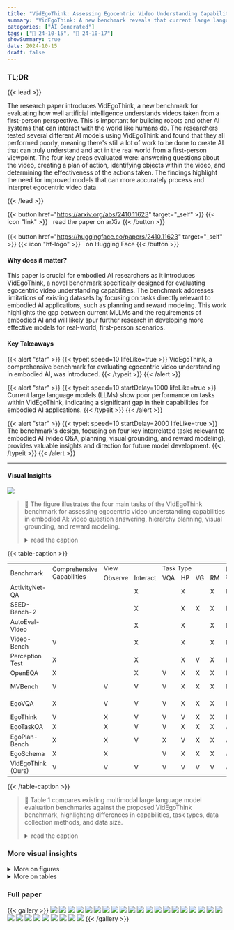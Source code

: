 ```yaml
---
title: "VidEgoThink: Assessing Egocentric Video Understanding Capabilities for Embodied AI"
summary: "VidEgoThink: A new benchmark reveals that current large language models struggle with egocentric video understanding, highlighting the need for advancements in embodied AI."
categories: ["AI Generated"]
tags: ["🔖 24-10-15", "🤗 24-10-17"]
showSummary: true
date: 2024-10-15
draft: false
---
```


### TL;DR


{{< lead >}}

The research paper introduces VidEgoThink, a new benchmark for evaluating how well artificial intelligence understands videos taken from a first-person perspective.  This is important for building robots and other AI systems that can interact with the world like humans do.  The researchers tested several different AI models using VidEgoThink and found that they all performed poorly, meaning there's still a lot of work to be done to create AI that can truly understand and act in the real world from a first-person viewpoint.  The four key areas evaluated were: answering questions about the video, creating a plan of action, identifying objects within the video, and determining the effectiveness of the actions taken.  The findings highlight the need for improved models that can more accurately process and interpret egocentric video data.

{{< /lead >}}


{{< button href="https://arxiv.org/abs/2410.11623" target="_self" >}}
{{< icon "link" >}} &nbsp; read the paper on arXiv
{{< /button >}}
<br><br>
{{< button href="https://huggingface.co/papers/2410.11623" target="_self" >}}
{{< icon "hf-logo" >}} &nbsp; on Hugging Face
{{< /button >}}

#### Why does it matter?
This paper is crucial for embodied AI researchers as it introduces VidEgoThink, a novel benchmark specifically designed for evaluating egocentric video understanding capabilities.  The benchmark addresses limitations of existing datasets by focusing on tasks directly relevant to embodied AI applications, such as planning and reward modeling. This work highlights the gap between current MLLMs and the requirements of embodied AI and will likely spur further research in developing more effective models for real-world, first-person scenarios.
#### Key Takeaways

{{< alert "star" >}}
{{< typeit speed=10 lifeLike=true >}} VidEgoThink, a comprehensive benchmark for evaluating egocentric video understanding in embodied AI, was introduced. {{< /typeit >}}
{{< /alert >}}

{{< alert "star" >}}
{{< typeit speed=10 startDelay=1000 lifeLike=true >}} Current large language models (LLMs) show poor performance on tasks within VidEgoThink, indicating a significant gap in their capabilities for embodied AI applications. {{< /typeit >}}
{{< /alert >}}

{{< alert "star" >}}
{{< typeit speed=10 startDelay=2000 lifeLike=true >}} The benchmark's design, focusing on four key interrelated tasks relevant to embodied AI (video Q&A, planning, visual grounding, and reward modeling), provides valuable insights and direction for future model development. {{< /typeit >}}
{{< /alert >}}

------
#### Visual Insights



![](figures/figures_1_0.png)

> 🔼 The figure illustrates the four main tasks of the VidEgoThink benchmark for assessing egocentric video understanding capabilities in embodied AI: video question answering, hierarchy planning, visual grounding, and reward modeling.
> <details>
> <summary>read the caption</summary>
> Figure 1: The main tasks of VidEgoThink benchmark to comprehensively assess the egocentric video understanding capabilities in Embodied AI. There are four types of tasks, including video question answering, hierarchy planning, visual grounding, and reward modeling. These four tasks are complementary to each other to implement a complete goal for Embodied AI.
> </details>







{{< table-caption >}}
<table id='2' style='font-size:14px'><tr><td rowspan="2">Benchmark</td><td rowspan="2">Comprehensive Capabilities</td><td colspan="2">View</td><td colspan="4">Task Type</td><td rowspan="2">Data Source</td><td rowspan="2">Average Length</td><td rowspan="2">Total Size</td></tr><tr><td>Observe</td><td>Interact</td><td>VQA</td><td>HP</td><td>VG</td><td>RM</td></tr><tr><td>ActivityNet-QA</td><td></td><td></td><td>X</td><td></td><td>X</td><td></td><td>X</td><td>Handcraft</td><td>180s</td><td>58,000</td></tr><tr><td>SEED-Bench-2</td><td></td><td></td><td>X</td><td></td><td>X</td><td>X</td><td>X</td><td>Handcraft</td><td>一</td><td>24,000</td></tr><tr><td>AutoEval-Video</td><td></td><td></td><td>X</td><td></td><td>X</td><td></td><td>X</td><td>Handcraft</td><td>14.58s</td><td>327</td></tr><tr><td>Video-Bench</td><td>V</td><td></td><td>X</td><td></td><td>X</td><td></td><td>X</td><td>Existing</td><td>-</td><td>15,000</td></tr><tr><td>Perception Test</td><td>X</td><td></td><td>X</td><td></td><td>X</td><td>V</td><td>X</td><td>Handcraft</td><td>23s</td><td>11,600</td></tr><tr><td>OpenEQA</td><td>X</td><td></td><td>X</td><td>V</td><td>X</td><td>X</td><td>X</td><td>Handcraft</td><td>-</td><td>1,600</td></tr><tr><td>MVBench</td><td>V</td><td>V</td><td>V</td><td>V</td><td>X</td><td>X</td><td>X</td><td>Existing</td><td>(5s, 35s)</td><td>4,000</td></tr><tr><td>EgoVQA</td><td>X</td><td>V</td><td>V</td><td>V</td><td>X</td><td>X</td><td>X</td><td>Handcraft</td><td>(20s, 100s)</td><td>520</td></tr><tr><td>EgoThink</td><td>V</td><td>X</td><td>V</td><td>V</td><td>V</td><td>X</td><td>X</td><td>Handcraft</td><td>-</td><td>700</td></tr><tr><td>EgoTaskQA</td><td>X</td><td>X</td><td>V</td><td>V</td><td>X</td><td>X</td><td>X</td><td>Automatic</td><td>25s</td><td>40,000</td></tr><tr><td>EgoPlan-Bench</td><td>X</td><td>X</td><td>V</td><td>X</td><td>V</td><td>X</td><td>X</td><td>Automatic</td><td>-</td><td>3,400</td></tr><tr><td>EgoSchema</td><td>X</td><td>X</td><td></td><td>V</td><td>X</td><td>X</td><td>X</td><td>Automatic</td><td>180s</td><td>5,000</td></tr><tr><td>VidEgoThink (Ours)</td><td>V</td><td>V</td><td>V</td><td>V</td><td>V</td><td>V</td><td>V</td><td>Automatic</td><td>270.74s</td><td>4,993</td></tr></table>{{< /table-caption >}}

> 🔼 Table 1 compares existing multimodal large language model evaluation benchmarks against the proposed VidEgoThink benchmark, highlighting differences in capabilities, task types, data collection methods, and data size.
> <details>
> <summary>read the caption</summary>
> Table 1: Comparison of recent evaluation benchmarks of multimodal large language models and our proposed benchmark VidEgoThink. VQA/HP/VG/RM indicate visual question answering, hierarchy planning, visual grounding, and reward modeling. Existing/Handcraft/Automatic denote the way of collecting data, including existing dataset, manual annotation, and automatic generation.
> </details>



### More visual insights

<details>
<summary>More on figures
</summary>


![](figures/figures_1_1.png)

> 🔼 The figure illustrates the four main tasks of the VidEgoThink benchmark for evaluating egocentric video understanding capabilities in embodied AI.
> <details>
> <summary>read the caption</summary>
> Figure 1: The main tasks of VidEgoThink benchmark to comprehensively assess the egocentric video understanding capabilities in Embodied AI. There are four types of tasks, including video question answering, hierarchy planning, visual grounding, and reward modeling. These four tasks are complementary to each other to implement a complete goal for Embodied AI.
> </details>



![](figures/figures_1_2.png)

> 🔼 The figure illustrates the four main tasks of the VidEgoThink benchmark for evaluating egocentric video understanding capabilities in embodied AI, namely video question answering, hierarchy planning, visual grounding, and reward modeling.
> <details>
> <summary>read the caption</summary>
> Figure 1: The main tasks of VidEgoThink benchmark to comprehensively assess the egocentric video understanding capabilities in Embodied AI. There are four types of tasks, including video question answering, hierarchy planning, visual grounding, and reward modeling. These four tasks are complementary to each other to implement a complete goal for Embodied AI.
> </details>



![](figures/figures_1_3.png)

> 🔼 The figure illustrates the four main tasks of the VidEgoThink benchmark for evaluating egocentric video understanding capabilities in embodied AI.
> <details>
> <summary>read the caption</summary>
> Figure 1: The main tasks of VidEgoThink benchmark to comprehensively assess the egocentric video understanding capabilities in Embodied AI. There are four types of tasks, including video question answering, hierarchy planning, visual grounding, and reward modeling. These four tasks are complementary to each other to implement a complete goal for Embodied AI.
> </details>



![](figures/figures_4_0.png)

> 🔼 The figure illustrates the four main tasks of the VidEgoThink benchmark for evaluating egocentric video understanding capabilities in embodied AI: video question answering, hierarchy planning, visual grounding, and reward modeling.
> <details>
> <summary>read the caption</summary>
> Figure 1: The main tasks of VidEgoThink benchmark to comprehensively assess the egocentric video understanding capabilities in Embodied AI. There are four types of tasks, including video question answering, hierarchy planning, visual grounding, and reward modeling. These four tasks are complementary to each other to implement a complete goal for Embodied AI.
> </details>



![](figures/figures_6_0.png)

> 🔼 The figure illustrates the hierarchy planning task in VidEgoThink, showing the decomposition of a high-level goal into mid-level steps and low-level actions using egocentric video observations.
> <details>
> <summary>read the caption</summary>
> Figure 3: Case of hierarchy planning.
> </details>



![](figures/figures_7_0.png)

> 🔼 The figure illustrates the four main tasks of the VidEgoThink benchmark for evaluating egocentric video understanding capabilities in embodied AI: video question answering, hierarchy planning, visual grounding, and reward modeling.
> <details>
> <summary>read the caption</summary>
> Figure 1: The main tasks of VidEgoThink benchmark to comprehensively assess the egocentric video understanding capabilities in Embodied AI. There are four types of tasks, including video question answering, hierarchy planning, visual grounding, and reward modeling. These four tasks are complementary to each other to implement a complete goal for Embodied AI.
> </details>



![](figures/figures_7_1.png)

> 🔼 The figure illustrates the four main tasks of the VidEgoThink benchmark for evaluating egocentric video understanding capabilities in embodied AI: video question answering, hierarchy planning, visual grounding, and reward modeling.
> <details>
> <summary>read the caption</summary>
> Figure 1: The main tasks of VidEgoThink benchmark to comprehensively assess the egocentric video understanding capabilities in Embodied AI. There are four types of tasks, including video question answering, hierarchy planning, visual grounding, and reward modeling. These four tasks are complementary to each other to implement a complete goal for Embodied AI.
> </details>



![](figures/figures_8_0.png)

> 🔼 The figure illustrates the hierarchy planning task in VidEgoThink, showing the decomposition of a high-level goal into mid-level steps and low-level actions, guided by an egocentric video.
> <details>
> <summary>read the caption</summary>
> Figure 3: Case of hierarchy planning.
> </details>



![](figures/figures_8_1.png)

> 🔼 The figure illustrates the hierarchy planning task in VidEgoThink, showing a high-level goal, mid-level steps, low-level actions, and the overall video.
> <details>
> <summary>read the caption</summary>
> Figure 3: Case of hierarchy planning.
> </details>



![](figures/figures_26_0.png)

> 🔼 Figure 1 shows the four main tasks of the VidEgoThink benchmark designed to assess egocentric video understanding capabilities for embodied AI.
> <details>
> <summary>read the caption</summary>
> Figure 1: The main tasks of VidEgoThink benchmark to comprehensively assess the egocentric video understanding capabilities in Embodied AI. There are four types of tasks, including video question answering, hierarchy planning, visual grounding, and reward modeling. These four tasks are complementary to each other to implement a complete goal for Embodied AI.
> </details>



![](figures/figures_26_1.png)

> 🔼 The figure illustrates the four main interrelated tasks of the VidEgoThink benchmark for evaluating egocentric video understanding capabilities in embodied AI.
> <details>
> <summary>read the caption</summary>
> Figure 1: The main tasks of VidEgoThink benchmark to comprehensively assess the egocentric video understanding capabilities in Embodied AI. There are four types of tasks, including video question answering, hierarchy planning, visual grounding, and reward modeling. These four tasks are complementary to each other to implement a complete goal for Embodied AI.
> </details>



![](figures/figures_26_2.png)

> 🔼 The figure illustrates the four main tasks of the VidEgoThink benchmark for evaluating egocentric video understanding capabilities in embodied AI.
> <details>
> <summary>read the caption</summary>
> Figure 1: The main tasks of VidEgoThink benchmark to comprehensively assess the egocentric video understanding capabilities in Embodied AI. There are four types of tasks, including video question answering, hierarchy planning, visual grounding, and reward modeling. These four tasks are complementary to each other to implement a complete goal for Embodied AI.
> </details>



![](figures/figures_27_0.png)

> 🔼 The figure illustrates the four main tasks of the VidEgoThink benchmark for evaluating egocentric video understanding capabilities in embodied AI.
> <details>
> <summary>read the caption</summary>
> Figure 1: The main tasks of VidEgoThink benchmark to comprehensively assess the egocentric video understanding capabilities in Embodied AI. There are four types of tasks, including video question answering, hierarchy planning, visual grounding, and reward modeling. These four tasks are complementary to each other to implement a complete goal for Embodied AI.
> </details>



![](figures/figures_27_1.png)

> 🔼 The figure illustrates the four main tasks of the VidEgoThink benchmark for embodied AI: video question answering, hierarchy planning, visual grounding, and reward modeling.
> <details>
> <summary>read the caption</summary>
> Figure 1: The main tasks of VidEgoThink benchmark to comprehensively assess the egocentric video understanding capabilities in Embodied AI. There are four types of tasks, including video question answering, hierarchy planning, visual grounding, and reward modeling. These four tasks are complementary to each other to implement a complete goal for Embodied AI.
> </details>



![](figures/figures_27_2.png)

> 🔼 The figure illustrates the four main tasks in the VidEgoThink benchmark for evaluating egocentric video understanding capabilities in embodied AI.
> <details>
> <summary>read the caption</summary>
> Figure 1: The main tasks of VidEgoThink benchmark to comprehensively assess the egocentric video understanding capabilities in Embodied AI. There are four types of tasks, including video question answering, hierarchy planning, visual grounding, and reward modeling. These four tasks are complementary to each other to implement a complete goal for Embodied AI.
> </details>



![](figures/figures_28_0.png)

> 🔼 Figure 1 shows the four main tasks of the VidEgoThink benchmark, which are designed to comprehensively assess the egocentric video understanding capabilities for embodied AI.
> <details>
> <summary>read the caption</summary>
> Figure 1: The main tasks of VidEgoThink benchmark to comprehensively assess the egocentric video understanding capabilities in Embodied AI. There are four types of tasks, including video question answering, hierarchy planning, visual grounding, and reward modeling. These four tasks are complementary to each other to implement a complete goal for Embodied AI.
> </details>



![](figures/figures_28_1.png)

> 🔼 The figure illustrates the four main tasks of the VidEgoThink benchmark for evaluating egocentric video understanding capabilities in embodied AI: video question answering, hierarchy planning, visual grounding, and reward modeling.
> <details>
> <summary>read the caption</summary>
> Figure 1: The main tasks of VidEgoThink benchmark to comprehensively assess the egocentric video understanding capabilities in Embodied AI. There are four types of tasks, including video question answering, hierarchy planning, visual grounding, and reward modeling. These four tasks are complementary to each other to implement a complete goal for Embodied AI.
> </details>



![](figures/figures_28_2.png)

> 🔼 The figure illustrates the four main tasks of the VidEgoThink benchmark for evaluating egocentric video understanding capabilities in embodied AI.
> <details>
> <summary>read the caption</summary>
> Figure 1: The main tasks of VidEgoThink benchmark to comprehensively assess the egocentric video understanding capabilities in Embodied AI. There are four types of tasks, including video question answering, hierarchy planning, visual grounding, and reward modeling. These four tasks are complementary to each other to implement a complete goal for Embodied AI.
> </details>



![](figures/figures_28_3.png)

> 🔼 The figure illustrates the four main tasks of the VidEgoThink benchmark for evaluating egocentric video understanding capabilities in embodied AI.
> <details>
> <summary>read the caption</summary>
> Figure 1: The main tasks of VidEgoThink benchmark to comprehensively assess the egocentric video understanding capabilities in Embodied AI. There are four types of tasks, including video question answering, hierarchy planning, visual grounding, and reward modeling. These four tasks are complementary to each other to implement a complete goal for Embodied AI.
> </details>



![](figures/figures_29_0.png)

> 🔼 The figure illustrates the four main tasks of the VidEgoThink benchmark for evaluating egocentric video understanding capabilities in embodied AI.
> <details>
> <summary>read the caption</summary>
> Figure 1: The main tasks of VidEgoThink benchmark to comprehensively assess the egocentric video understanding capabilities in Embodied AI. There are four types of tasks, including video question answering, hierarchy planning, visual grounding, and reward modeling. These four tasks are complementary to each other to implement a complete goal for Embodied AI.
> </details>



![](figures/figures_29_1.png)

> 🔼 The figure illustrates the four main tasks in the VidEgoThink benchmark for evaluating egocentric video understanding capabilities in embodied AI: video question answering, hierarchy planning, visual grounding, and reward modeling.
> <details>
> <summary>read the caption</summary>
> Figure 1: The main tasks of VidEgoThink benchmark to comprehensively assess the egocentric video understanding capabilities in Embodied AI. There are four types of tasks, including video question answering, hierarchy planning, visual grounding, and reward modeling. These four tasks are complementary to each other to implement a complete goal for Embodied AI.
> </details>



![](figures/figures_29_2.png)

> 🔼 The figure illustrates the four main tasks of the VidEgoThink benchmark for evaluating egocentric video understanding capabilities in embodied AI, namely video question answering, hierarchy planning, visual grounding, and reward modeling.
> <details>
> <summary>read the caption</summary>
> Figure 1: The main tasks of VidEgoThink benchmark to comprehensively assess the egocentric video understanding capabilities in Embodied AI. There are four types of tasks, including video question answering, hierarchy planning, visual grounding, and reward modeling. These four tasks are complementary to each other to implement a complete goal for Embodied AI.
> </details>



</details>




<details>
<summary>More on tables
</summary>


{{< table-caption >}}
<br><table id='14' style='font-size:14px'><tr><td>Question: Did the person remove the milk from</td><td>Explanations:</td></tr><tr><td>the microwave? Answer: Yes Question: Did the person close the microwave door after removing the milk? → Answer: No</td><td>1. The video does not show the person closing the microwave door after removing the milk. 2. The final frames focus on the person holding the milk, not on the microwave door. 3. There is no visible action of the person moving to close the microwave door.</td></tr></table>{{< /table-caption >}}
> 🔼 {{ table.description }}
> <details>
> <summary>read the caption</summary>
> {{ table.caption }}
> </details>


> This table compares various recent egocentric video benchmarks for multimodal large language models (MLLMs) across several key tasks, highlighting their differences in data collection methods and dataset sizes, and introduces the VidEgoThink benchmark.


{{< table-caption >}}
<table id='11' style='font-size:14px'><tr><td rowspan="2">Benchmark</td><td rowspan="2">Subtask</td><td colspan="3">Video</td><td colspan="4">Question-Answering</td><td rowspan="2">#Scene</td></tr><tr><td>#Original</td><td>#Clipped</td><td>Duration</td><td>#Instance</td><td>LenQ</td><td>LenA</td><td>TypeQ</td></tr><tr><td rowspan="3">Video Question Answering</td><td>Object</td><td>29</td><td>57</td><td>23.71</td><td>300</td><td>10.88</td><td>7.13</td><td>5</td><td>9</td></tr><tr><td>Action</td><td>39</td><td>78</td><td>24.56</td><td>150</td><td>10.85</td><td>4.72</td><td>4</td><td>9</td></tr><tr><td>Scene</td><td>45</td><td>82</td><td>21.91</td><td>150</td><td>11.46</td><td>8.34</td><td>4</td><td>9</td></tr><tr><td rowspan="2">Hierarchy Planning</td><td>High-to-Mid</td><td>76</td><td>598</td><td>1008.26</td><td>598</td><td>16.5</td><td>5.18</td><td>1</td><td>9</td></tr><tr><td>Mid-to-Low</td><td>76</td><td>598</td><td>1008.26</td><td>598</td><td>22.12</td><td>6.02</td><td>1</td><td>9</td></tr><tr><td rowspan="3">Visual Grounding</td><td>Object</td><td>41</td><td>88</td><td>119.05</td><td>220</td><td>22.60</td><td>-</td><td>1</td><td>25</td></tr><tr><td>Frame</td><td>65</td><td>147</td><td>139.57</td><td>368</td><td>23.01</td><td>-</td><td>1</td><td>25</td></tr><tr><td>Temporal</td><td>69</td><td>416</td><td>68.90</td><td>735</td><td>82.40</td><td>-</td><td>1</td><td>8</td></tr><tr><td rowspan="2">Reward Modeling</td><td>Critique</td><td>76</td><td>963</td><td>16.60</td><td>1236</td><td>11.21</td><td>1.00</td><td>1</td><td>9</td></tr><tr><td>Feedback</td><td>74</td><td>638</td><td>15.08</td><td>638</td><td>19.24</td><td>53.06</td><td>1</td><td>9</td></tr></table>{{< /table-caption >}}
> 🔼 {{ table.description }}
> <details>
> <summary>read the caption</summary>
> {{ table.caption }}
> </details>


> This table compares various existing egocentric video understanding benchmarks with the proposed VidEgoThink benchmark across key aspects such as task types, data collection methods, and data size.


{{< table-caption >}}
<table id='2' style='font-size:14px'><tr><td rowspan="2">Model</td><td rowspan="2">LM</td><td rowspan="2">VM</td><td rowspan="2">TM</td><td rowspan="2">AM</td><td rowspan="2">Model Size</td><td colspan="2">Training Data</td></tr><tr><td>Image/Video-Text</td><td>Instruction</td></tr><tr><td colspan="8">Image-based MLLMs</td></tr><tr><td>mPLUG-Owl2</td><td>LLaMA</td><td>CLIP-ViT-L</td><td>-</td><td>Visual Abstractor</td><td>7B</td><td>1.23M</td><td>-</td></tr><tr><td>Qwen-VL</td><td>Qwen</td><td>CLIP-ViT-G</td><td>-</td><td>VL Adapter</td><td>7B</td><td>1.4B</td><td>350K</td></tr><tr><td>LLaVA-1.5</td><td>LLaMA/Vicuna</td><td>CLIP-ViT-L-3</td><td>-</td><td>Linear</td><td>7B</td><td>558K</td><td>665K</td></tr><tr><td>LLaMA-Adapter v2</td><td>LLaMA</td><td>CLIP-ViT-L</td><td>、</td><td>Linear</td><td>7B</td><td>567K</td><td>52K</td></tr><tr><td colspan="8">Video-based MLLMs</td></tr><tr><td>LWM</td><td>LLaMA2</td><td>VQGAN</td><td>-</td><td>-</td><td>7B</td><td>1.01B</td><td>519K</td></tr><tr><td>TimeChat</td><td>LLaMA2</td><td>CLIP-ViT-G</td><td>TA Frame Encoder</td><td>Sliding Video Q-Former</td><td>7B</td><td>-</td><td>177K</td></tr><tr><td>GroundingGPT</td><td>Vicuna-v1.5</td><td>CLIP-ViT-L</td><td>Position Encoding</td><td>MLP</td><td>7B</td><td>>1.3M</td><td>>770K</td></tr><tr><td>InternVL2</td><td>InternLM2.5</td><td>Intern ViT-300M</td><td>-</td><td>QLLaMA</td><td>8B</td><td>10B</td><td>-</td></tr><tr><td>InternLM-XComposer2.5</td><td>InternLM2</td><td>CLIP-ViT-L</td><td>-</td><td>Partial-LoRA</td><td>7B</td><td>-</td><td>-</td></tr><tr><td>Video-LLaVA</td><td>Vicuna-v1.5</td><td>Language Bind</td><td>-</td><td>Linear</td><td>7B</td><td>1.26M</td><td>765K</td></tr><tr><td>PG-Video-LLaVA</td><td>Vicuna-v1.5</td><td>CLIP-ViT-L-3</td><td>Grounding Module</td><td>MLP</td><td>7B</td><td>-</td><td>100K</td></tr><tr><td>mPLUG-Owl3</td><td>Qwen2</td><td>SigLip-400M</td><td>MI-RoPE</td><td>Linear</td><td>8B</td><td>>1.7M</td><td>>IM</td></tr><tr><td>MiniCPM-V2.6</td><td>Qwen2</td><td>SigLip-400M</td><td>-</td><td>Adaptive Visual Encoding</td><td>8B</td><td>570M</td><td>3M</td></tr><tr><td>Qwen2-VL</td><td>Qwen2</td><td>ViT</td><td>M-RoPE</td><td>3D-conv</td><td>8B</td><td>1.4Ttokens</td><td>-</td></tr></table>{{< /table-caption >}}
> 🔼 {{ table.description }}
> <details>
> <summary>read the caption</summary>
> {{ table.caption }}
> </details>


> Table 1 compares various existing egocentric video understanding benchmarks for multimodal large language models, highlighting their task types, data collection methods, and dataset sizes, alongside the proposed VidEgoThink benchmark.


{{< table-caption >}}
<table id='2' style='font-size:14px'><tr><td rowspan="2">Models</td><td colspan="6">Object</td><td colspan="3">Action</td><td colspan="3">Scene</td><td rowspan="2">Average</td></tr><tr><td>OE</td><td>00</td><td>OI</td><td>OC</td><td>OS</td><td>OP</td><td>AE</td><td>AS</td><td>AC</td><td>SE</td><td>ST</td><td>SP</td></tr><tr><td>GPT-4o w/ only-qa</td><td>13.00</td><td>0.00</td><td>12.00</td><td>6.00</td><td>31.00</td><td>23.00</td><td>25.00</td><td>4.00</td><td>2.00</td><td>18.00</td><td>6.00</td><td>20.00</td><td>13.33</td></tr><tr><td>GPT-4o w/ captions</td><td>51.00</td><td>16.00</td><td>14.00</td><td>30.00</td><td>25.00</td><td>44.00</td><td>34.00</td><td>5.00</td><td>22.00</td><td>42.00</td><td>28.00</td><td>16.00</td><td>27.25</td></tr><tr><td>GPT-4o w/ 8 frames</td><td>51.00</td><td>16.00</td><td>30.00</td><td>33.00</td><td>35.00</td><td>45.00</td><td>38.00</td><td>25.00</td><td>22.00</td><td>43.00</td><td>23.00</td><td>24.00</td><td>32.83</td></tr><tr><td>GPT-4o w/ 32 frames</td><td>52.00</td><td>18.00</td><td>30.00</td><td>35.00</td><td>32.00</td><td>40.00</td><td>39.00</td><td>20.00</td><td>24.00</td><td>46.00</td><td>20.00</td><td>18.00</td><td>31.17</td></tr><tr><td>mPLUG-Owl2-Hama2-7B</td><td>29.00</td><td>6.00</td><td>15.00</td><td>30.00</td><td>10.00</td><td>16.00</td><td>28.00</td><td>8.00</td><td>28.00</td><td>20.00</td><td>10.00</td><td>6.00</td><td>17.17</td></tr><tr><td>Qwen-VL-7B-Chat</td><td>41.00</td><td>7.00</td><td>13.00</td><td>33.00</td><td>14.00</td><td>30.00</td><td>17.00</td><td>3.00</td><td>27.00</td><td>16.00</td><td>13.00</td><td>10.00</td><td>18.67</td></tr><tr><td>LLaVA-1.5-7B</td><td>46.00</td><td>7.00</td><td>17.00</td><td>34.00</td><td>22.00</td><td>24.00</td><td>25.00</td><td>1.00</td><td>14.00</td><td>20.00</td><td>13.00</td><td>16.00</td><td>19.92</td></tr><tr><td>LLaMA-Adapter-V2-7B</td><td>48.00</td><td>5.00</td><td>26.00</td><td>17.00</td><td>19.00</td><td>39.00</td><td>14.00</td><td>9.00</td><td>35.00</td><td>24.00</td><td>10.00</td><td>16.00</td><td>21.80</td></tr><tr><td>LWM-Chat-32k-Jax-7B</td><td>42.00</td><td>3.00</td><td>20.00</td><td>12.00</td><td>10.00</td><td>11.00</td><td>20.00</td><td>4.00</td><td>21.00</td><td>27.00</td><td>9.00</td><td>5.00</td><td>15.33</td></tr><tr><td>TimeChat-7B</td><td>42.00</td><td>5.00</td><td>15.00</td><td>21.00</td><td>11.00</td><td>23.00</td><td>20.00</td><td>4.00</td><td>20.00</td><td>31.00</td><td>14.00</td><td>14.00</td><td>18.33</td></tr><tr><td>GroundingGPT-7B</td><td>43.00</td><td>3.00</td><td>20.00</td><td>30.00</td><td>10.00</td><td>23.00</td><td>22.00</td><td>4.00</td><td>32.00</td><td>23.00</td><td>19.00</td><td>14.00</td><td>20.25</td></tr><tr><td>InternVL2-8B</td><td>43.00</td><td>16.00</td><td>21.00</td><td>18.00</td><td>20.00</td><td>27.00</td><td>19.00</td><td>4.00</td><td>15.00</td><td>37.00</td><td>17.00</td><td>12.00</td><td>20.75</td></tr><tr><td>InternLM-XComposer2.5-7B</td><td>36.00</td><td>6.00</td><td>24.00</td><td>22.00</td><td>19.00</td><td>34.00</td><td>30.00</td><td>2.00</td><td>30.00</td><td>31.00</td><td>11.00</td><td>12.00</td><td>21.42</td></tr><tr><td>Video-LLa VA-7B</td><td>44.00</td><td>8.00</td><td>19.00</td><td>34.00</td><td>15.00</td><td>30.00</td><td>18.00</td><td>3.00</td><td>38.00</td><td>28.00</td><td>11.00</td><td>11.00</td><td>21.58</td></tr><tr><td>PG-Video-LLaVA-7B</td><td>49.00</td><td>5.00</td><td>21.00</td><td>15.00</td><td>23.00</td><td>37.00</td><td>25.00</td><td>3.00</td><td>16.00</td><td>35.00</td><td>18.00</td><td>20.00</td><td>22.25</td></tr><tr><td>mPLUG-Owl3-7B</td><td>32.00</td><td>7.00</td><td>26.00</td><td>13.00</td><td>33.00</td><td>34.00</td><td>18.00</td><td>6.00</td><td>36.00</td><td>37.00</td><td>23.00</td><td>10.00</td><td>22.92</td></tr><tr><td>MiniCPM-V-2.6-8B</td><td>48.00</td><td>12.00</td><td>28.00</td><td>16.00</td><td>25.00</td><td>42.00</td><td>31.00</td><td>11.00</td><td>15.00</td><td>42.00</td><td>23.00</td><td>18.00</td><td>25.92</td></tr><tr><td>Qwen2-VL-7B-Instruct</td><td>36.00</td><td>19.00</td><td>28.00</td><td>28.00</td><td>28.00</td><td>43.00</td><td>24.00</td><td>9.00</td><td>20.00</td><td>48.00</td><td>24.00</td><td>20.00</td><td>27.25</td></tr></table>{{< /table-caption >}}
> 🔼 {{ table.description }}
> <details>
> <summary>read the caption</summary>
> {{ table.caption }}
> </details>


> Table 4 presents the experimental results of video question answering across different dimensions (object, action, scene) and models, highlighting the best and second-best performances.


{{< table-caption >}}
<table id='2' style='font-size:14px'><tr><td rowspan="2">Models</td><td colspan="3">Video Question Answering</td><td colspan="2">Hierarchy Planning</td><td colspan="3">Visual Grounding</td><td colspan="2">Reward Modeling</td></tr><tr><td>Object</td><td>Action</td><td>Scene</td><td>High-to-Mid</td><td>Mid-to-Low</td><td>Object</td><td>Frame</td><td>Temporal</td><td>Critique</td><td>Feedback</td></tr><tr><td>GPT-4o w/ only-qa</td><td>14.17</td><td>10.33</td><td>14.67</td><td>8.86</td><td>32.56</td><td>、</td><td>-</td><td>-</td><td>48.46</td><td>6.81</td></tr><tr><td>GPT-4o w/ captions</td><td>30.00</td><td>20.33</td><td>28.67</td><td>9.53</td><td>33.65</td><td>-</td><td>-</td><td>-</td><td>58.82</td><td>14.58</td></tr><tr><td>GPT-4o w/ 8 frames</td><td>35.00</td><td>28.33</td><td>30.00</td><td>12.04</td><td>35.47</td><td>-</td><td>-</td><td>、</td><td>58.74</td><td>33.46</td></tr><tr><td>GPT-4o w/ 32 frames</td><td>34.50</td><td>27.67</td><td>26.33</td><td>14.97</td><td>35.08</td><td>-</td><td>-</td><td>-</td><td>59.39</td><td>34.64</td></tr><tr><td>mPLUG-Owl2-llama2-7B</td><td>17.67</td><td>21.33</td><td>12.00</td><td>5.77</td><td>0.00</td><td>-</td><td>-</td><td>-</td><td>41.26</td><td>1.56</td></tr><tr><td>Qwen-VL-7B-Chat</td><td>23.00</td><td>15.67</td><td>13.00</td><td>10.79</td><td>0.04</td><td>-</td><td>-</td><td>-</td><td>49.19</td><td>4.08</td></tr><tr><td>LLaVA-1.5-7B</td><td>25.00</td><td>13.33</td><td>16.33</td><td>2.59</td><td>0.01</td><td>-</td><td>-</td><td>-</td><td>53.72</td><td>3.53</td></tr><tr><td>LLaMA-Adapter-V2-7B</td><td>25.67</td><td>19.33</td><td>16.67</td><td>4.59</td><td>0.03</td><td>-</td><td>-</td><td>-</td><td>39.64</td><td>2.89</td></tr><tr><td>LWM-Chat-32k-Jax-7B</td><td>16.33</td><td>15.00</td><td>13.67</td><td>1.33</td><td>0.00</td><td>0.00</td><td>0.00</td><td>0.00</td><td>22.09</td><td>0.00</td></tr><tr><td>TimeChat-7B</td><td>19.50</td><td>14.67</td><td>19.67</td><td>3.85</td><td>0.01</td><td>0.00</td><td>0.00</td><td>14.56</td><td>47.25</td><td>0.57</td></tr><tr><td>GroundingGPT-7B</td><td>21.50</td><td>19.33</td><td>18.66</td><td>5.69</td><td>0.05</td><td>0.76</td><td>0.54</td><td>0.44</td><td>51.13</td><td>2.19</td></tr><tr><td>Intern VL2-8B</td><td>24.17</td><td>12.67</td><td>22.00</td><td>3.34</td><td>0.05</td><td>0.09</td><td>0.00</td><td>6.87</td><td>52.67</td><td>0.71</td></tr><tr><td>InternLM-XComposer2.5-7B</td><td>23.50</td><td>20.67</td><td>18.00</td><td>9.62</td><td>0.04</td><td>0.00</td><td>0.54</td><td>3.50</td><td>51.41</td><td>8.23</td></tr><tr><td>PG-Video-LLaVA-7B</td><td>25.00</td><td>14.67</td><td>24.33</td><td>5.35</td><td>0.00</td><td>0.08</td><td>0.00</td><td>16.18</td><td>48.30</td><td>6.27</td></tr><tr><td>mPLUG-Owl3-7B</td><td>24.17</td><td>20.00</td><td>23.33</td><td>12.29</td><td>0.03</td><td>0.00</td><td>0.00</td><td>0.00</td><td>50.00</td><td>9.09</td></tr><tr><td>MiniCPM-V-2.6-8B</td><td>28.50</td><td>19.00</td><td>27.67</td><td>14.13</td><td>0.06</td><td>0.35</td><td>1.63</td><td>11.30</td><td>51.54</td><td>13.09</td></tr><tr><td>Qwen2-VL-7B-Instruct</td><td>30.33</td><td>16.00</td><td>27.67</td><td>9.88</td><td>0.00</td><td>0.00</td><td>0.00</td><td>0.00</td><td>49.03</td><td>4.62</td></tr></table>{{< /table-caption >}}
> 🔼 {{ table.description }}
> <details>
> <summary>read the caption</summary>
> {{ table.caption }}
> </details>


> Table 5 presents a comparative analysis of the performance of various multimodal large language models across four tasks: video question answering, hierarchy planning, visual grounding, and reward modeling.


{{< table-caption >}}
<br><table id='2' style='font-size:14px'><tr><td colspan="2">Question: My next step is to pour water into oven furnace. What is the trajectory of low-level atomic actions to complete the steps? Answer: grab(jug), empty(water, oven).</td></tr><tr><td>GPT-4o w/ Caption: grab(water), walk(oven), pour(water, oven furnace)</td><td>8.0</td></tr><tr><td>GPT-4o w/ 8 Frames: grab(jug), walk(oven), pour(container, oven)</td><td>8.0</td></tr><tr><td>mPLUG-OWL2-LLaMA2-7B: open: open(<arg1>, <arg2>), turn_on: turn_on(<arg1>, pour: pour(<arg1>, <arg2>), ..</td><td>0.0</td></tr><tr><td>LLaVA-1.5-7B: To pour water into the oven furnace, you will need to perform the following low-level atomic actions: 1. Open the oven door. 2. Remove the oven rack. 3. - +</td><td>0.0</td></tr><tr><td>LLaMA-Adapter-v2-7B: 1. Put the oven door open. 2. Grab the water bottle. 3. Talk to the camera. 4. Close the oven door. 5.</td><td>0.0</td></tr><tr><td>LWM-Chat-32k-Jax-7B: The video shows a person wearing a ghost costume, and they are seen grabbing a piece of paper ...</td><td>0.0</td></tr><tr><td>InternVL2-8B: get_water(tank), open(furnace, front), put(water, furnace), close(furnace, front)</td><td>5.0</td></tr></table>{{< /table-caption >}}
> 🔼 {{ table.description }}
> <details>
> <summary>read the caption</summary>
> {{ table.caption }}
> </details>


> Table 1 compares various existing egocentric video benchmarks for multimodal large language models (MLLMs)  with the proposed VidEgoThink benchmark, highlighting their capabilities, task types, data collection methods, and data size.


{{< table-caption >}}
<table id='5' style='font-size:14px'><tr><td colspan="2">Question: Please generate the rationale for determining why I did not complete the task to sprinkle flour on the dough. Answer: 1. The video shows the action of rubbing flour on the dough, not sprinkling it. 2. The hand is seen directly applying flour to the dough, indicating a rubbing motion rather than a sprinkling motion. 3. The flour is being spread across the dough surface by hand, which is consistent with rubbing not sprinkling.</td></tr><tr><td>GPT-40 w/ 8 Frames: The table surface is clean and there is no visible flour on it.</td><td>0.5</td></tr><tr><td>GPT-4o w/ 32 Frames: The flour is still in the bag and not on the table.</td><td>0.5</td></tr><tr><td>Qwen-VL-7B-Chat: I did not complete the task of sprinkle flour on the dough because the flour was already on the counter, and I did not need to add more.</td><td>0.0</td></tr><tr><td>LWM-Chat-32k-Jax-7B: The reason that I did not complete the task to sprinkle flour onto the dough is that I was not in the mood to bake. The video shows that the person was baking a cake and sprinkling flour on the dough before baking it. The caption mentions that the person was not in the mood to bake, but it is possible that they were not in the mood for baking at that moment.</td><td>0.0</td></tr><tr><td>GroundingGPT-7B: The rationale is that the video does not show the completion of the task, so it is not possible to determine why it was not complete.</td><td>0.0</td></tr></table>{{< /table-caption >}}
> 🔼 {{ table.description }}
> <details>
> <summary>read the caption</summary>
> {{ table.caption }}
> </details>


> Table 1 compares various recent egocentric video understanding benchmarks for multimodal large language models (MLLMs) against the proposed VidEgoThink benchmark, highlighting differences in capabilities, view, task types, data sources, and data collection methods.


</details>


### Full paper

{{< gallery >}}
<img src="paper_images/1.png" class="grid-w50 md:grid-w33 xl:grid-w25" />
<img src="paper_images/2.png" class="grid-w50 md:grid-w33 xl:grid-w25" />
<img src="paper_images/3.png" class="grid-w50 md:grid-w33 xl:grid-w25" />
<img src="paper_images/4.png" class="grid-w50 md:grid-w33 xl:grid-w25" />
<img src="paper_images/5.png" class="grid-w50 md:grid-w33 xl:grid-w25" />
<img src="paper_images/6.png" class="grid-w50 md:grid-w33 xl:grid-w25" />
<img src="paper_images/7.png" class="grid-w50 md:grid-w33 xl:grid-w25" />
<img src="paper_images/8.png" class="grid-w50 md:grid-w33 xl:grid-w25" />
<img src="paper_images/9.png" class="grid-w50 md:grid-w33 xl:grid-w25" />
<img src="paper_images/10.png" class="grid-w50 md:grid-w33 xl:grid-w25" />
<img src="paper_images/11.png" class="grid-w50 md:grid-w33 xl:grid-w25" />
<img src="paper_images/12.png" class="grid-w50 md:grid-w33 xl:grid-w25" />
<img src="paper_images/13.png" class="grid-w50 md:grid-w33 xl:grid-w25" />
<img src="paper_images/14.png" class="grid-w50 md:grid-w33 xl:grid-w25" />
<img src="paper_images/15.png" class="grid-w50 md:grid-w33 xl:grid-w25" />
<img src="paper_images/16.png" class="grid-w50 md:grid-w33 xl:grid-w25" />
<img src="paper_images/17.png" class="grid-w50 md:grid-w33 xl:grid-w25" />
<img src="paper_images/18.png" class="grid-w50 md:grid-w33 xl:grid-w25" />
<img src="paper_images/19.png" class="grid-w50 md:grid-w33 xl:grid-w25" />
<img src="paper_images/20.png" class="grid-w50 md:grid-w33 xl:grid-w25" />
<img src="paper_images/21.png" class="grid-w50 md:grid-w33 xl:grid-w25" />
<img src="paper_images/22.png" class="grid-w50 md:grid-w33 xl:grid-w25" />
<img src="paper_images/23.png" class="grid-w50 md:grid-w33 xl:grid-w25" />
<img src="paper_images/24.png" class="grid-w50 md:grid-w33 xl:grid-w25" />
<img src="paper_images/25.png" class="grid-w50 md:grid-w33 xl:grid-w25" />
<img src="paper_images/26.png" class="grid-w50 md:grid-w33 xl:grid-w25" />
<img src="paper_images/27.png" class="grid-w50 md:grid-w33 xl:grid-w25" />
<img src="paper_images/28.png" class="grid-w50 md:grid-w33 xl:grid-w25" />
<img src="paper_images/29.png" class="grid-w50 md:grid-w33 xl:grid-w25" />
{{< /gallery >}}